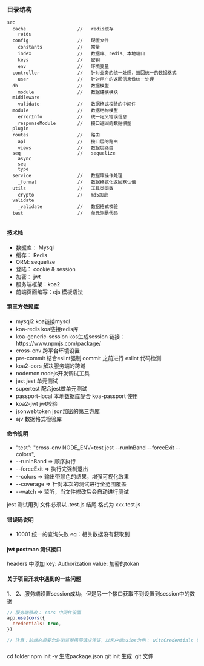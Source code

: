 ### 目录结构
```
src
  cache                   //   redis缓存
    reids
  config                  //   配置文件
    constants             //   常量
    index                 //   数据库、redis、本地端口
    keys                  //   密钥
    env                   //   环境变量
  controller              //   针对业务的统一处理，返回统一的数据格式
    user                  //   针对用户的返回信息做统一处理
  db                      //   数据模型
    module                //   数据建模模块
  middleware
    validate              //   数据格式校验的中间件
  module                  //   数据结构模型
    errorInfo             //   统一定义错误信息
    responseModule        //   接口返回的数据模型
  plugin
  routes                  //   路由
    api                   //   接口层的路由
    views                 //   数据层路由
  seq                     //   sequelize
    async
    seq
    type
  service                 //   数据库操作处理
    _format               //   数据格式化返回默认值
  utils                   //   工具类函数
    crypto                //   md5加密
  validate
    _validate             //   数据格式校验
  test                    //   单元测是代码
  
```

#### 技术栈
- 数据库： Mysql
- 缓存：   Redis
- ORM:    sequelize
- 登陆：   cookie & session
- 加密：   jwt
- 服务端框架：koa2
- 前端页面编写：ejs 模板语法

#### 第三方依赖库
- mysql2                    koa链接mysql
- koa-redis                 koa链接redis库     
- koa-generic-session       kos生成session  链接：https://www.npmjs.com/package/
- cross-env                 跨平台环境设置
- pre-commit                结合eslint强制 commit 之前进行 eslint 代码检测
- koa2-cors                 解决服务端的跨域
- nodemon                   nodejs开发调试工具
- jest                      jest 单元测试
- supertest                 配合jest做单元测试
- passport-local            本地数据库配合 koa-passport 使用
- koa2-jwt                  jwt校验
- jsonwebtoken              json加密的第三方库
- ajv                       数据格式检验库  

#### 命令说明
- "test": "cross-env NODE_ENV=test jest --runInBand --forceExit --colors",
- --runInBand => 顺序执行
- --forceExit => 执行完强制退出
- --colors  => 输出带颜色的结果，增强可视化效果
- --coverage => 针对本次的测试进行全范围覆盖
- --watch => 监听，当文件修改后会自动进行测试

jest 测试用列 文件必须以 .test.js 结尾  格式为 xxx.test.js


#### 错误码说明
- 10001         统一的查询失败 eg：相关数据没有获取到

#### jwt postman 测试接口
headers 中添加 key: Authorization  value: 加密的tokan

#### 关于项目开发中遇到的一些问题
1、
2、服务端设置session成功，但是另一个接口获取不到设置到session中的数据
```js
// 服务端修改： cors 中间件设置
app.use(cors({
  credentials: true,
})

// 注意：前端必须要允许浏览器携带请求凭证，以客户端axios为例： withCredentials 要设置为 true
```


##### 
cd folder
npm init -y 生成package.json
git init 生成 .git 文件

